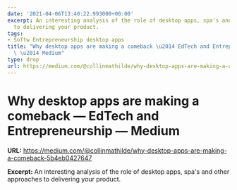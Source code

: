 ```yaml
---
date: '2021-04-06T13:40:22.993000+00:00'
excerpt: An interesting analysis of the role of desktop apps, spa's and other approaches
  to delivering your product.
tags:
- Softw Entrepreneurship desktop apps
title: "Why desktop apps are making a comeback \u2014 EdTech and Entrepreneurship\
  \ \u2014 Medium"
type: drop
url: https://medium.com/@collinmathilde/why-desktop-apps-are-making-a-comeback-5b4eb0427647
---
```


# Why desktop apps are making a comeback — EdTech and Entrepreneurship — Medium

**URL:** https://medium.com/@collinmathilde/why-desktop-apps-are-making-a-comeback-5b4eb0427647

**Excerpt:** An interesting analysis of the role of desktop apps, spa's and other approaches to delivering your product.
